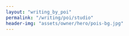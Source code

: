 ```yaml
---
layout: "writing_by_poi"
permalink: "/writing/poi/studio"
header-img: "assets/owner/hero/pois-bg.jpg"
---
```

